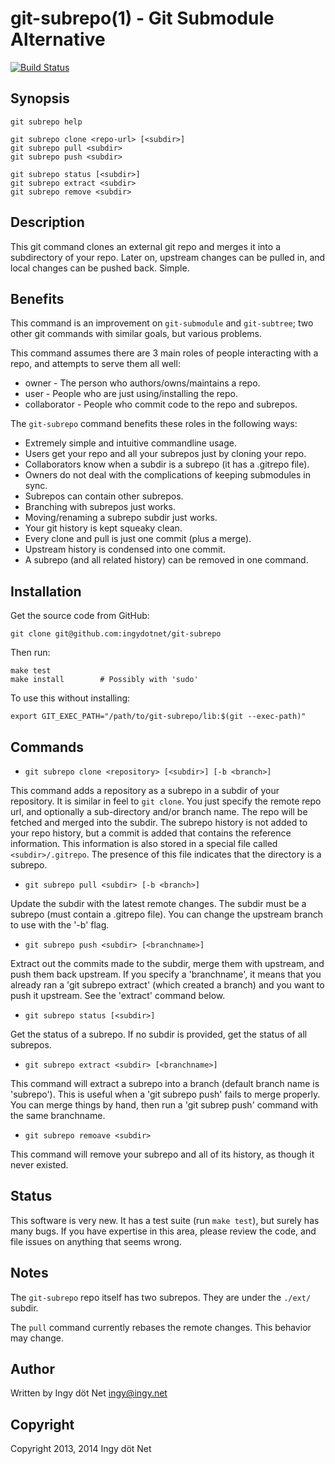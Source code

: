 git-subrepo(1) - Git Submodule Alternative
==========================================

[![Build Status](https://travis-ci.org/ingydotnet/git-subrepo.png?branch=master)](https://travis-ci.org/ingydotnet/git-subrepo)

## Synopsis

    git subrepo help

    git subrepo clone <repo-url> [<subdir>]
    git subrepo pull <subdir>
    git subrepo push <subdir>

    git subrepo status [<subdir>]
    git subrepo extract <subdir>
    git subrepo remove <subdir>

## Description

This git command clones an external git repo and merges it into a subdirectory
of your repo. Later on, upstream changes can be pulled in, and local changes
can be pushed back. Simple.

## Benefits

This command is an improvement on `git-submodule` and `git-subtree`; two other
git commands with similar goals, but various problems.

This command assumes there are 3 main roles of people interacting with a repo,
and attempts to serve them all well:

* owner - The person who authors/owns/maintains a repo.
* user - People who are just using/installing the repo.
* collaborator - People who commit code to the repo and subrepos.

The `git-subrepo` command benefits these roles in the following ways:

* Extremely simple and intuitive commandline usage.
* Users get your repo and all your subrepos just by cloning your repo.
* Collaborators know when a subdir is a subrepo (it has a .gitrepo file).
* Owners do not deal with the complications of keeping submodules in sync.
* Subrepos can contain other subrepos.
* Branching with subrepos just works.
* Moving/renaming a subrepo subdir just works.
* Your git history is kept squeaky clean.
* Every clone and pull is just one commit (plus a merge).
* Upstream history is condensed into one commit.
* A subrepo (and all related history) can be removed in one command.

## Installation

Get the source code from GitHub:

    git clone git@github.com:ingydotnet/git-subrepo

Then run:

    make test
    make install        # Possibly with 'sudo'

To use this without installing:

    export GIT_EXEC_PATH="/path/to/git-subrepo/lib:$(git --exec-path)"

## Commands

* `git subrepo clone <repository> [<subdir>] [-b <branch>]`

This command adds a repository as a subrepo in a subdir of your repository. It
is similar in feel to `git clone`. You just specify the remote repo url, and
optionally a sub-directory and/or branch name. The repo will be fetched and
merged into the subdir. The subrepo history is not added to your repo history,
but a commit is added that contains the reference information.  This
information is also stored in a special file called `<subdir>/.gitrepo`.  The
presence of this file indicates that the directory is a subrepo.

* `git subrepo pull <subdir> [-b <branch>]`

Update the subdir with the latest remote changes. The subdir must be a subrepo
(must contain a .gitrepo file). You can change the upstream branch to use with
the '-b' flag.

* `git subrepo push <subdir> [<branchname>]`

Extract out the commits made to the subdir, merge them with upstream, and push
them back upstream. If you specify a 'branchname', it means that you already
ran a 'git subrepo extract' (which created a branch) and you want to push it
upstream. See the 'extract' command below.

* `git subrepo status [<subdir>]`

Get the status of a subrepo. If no subdir is provided, get the status of all
subrepos.

* `git subrepo extract <subdir> [<branchname>]`

This command will extract a subrepo into a branch (default branch name is
'subrepo'). This is useful when a 'git subrepo push' fails to merge properly.
You can merge things by hand, then run a 'git subrep push' command with the
same branchname.

* `git subrepo remoave <subdir>`

This command will remove your subrepo and all of its history, as though it
never existed.

## Status

This software is very new. It has a test suite (run `make test`), but surely
has many bugs. If you have expertise in this area, please review the code, and
file issues on anything that seems wrong.

## Notes

The `git-subrepo` repo itself has two subrepos. They are under the `./ext/`
subdir.

The `pull` command currently rebases the remote changes. This behavior may
change.

## Author

Written by Ingy döt Net <ingy@ingy.net>

## Copyright

Copyright 2013, 2014 Ingy döt Net
